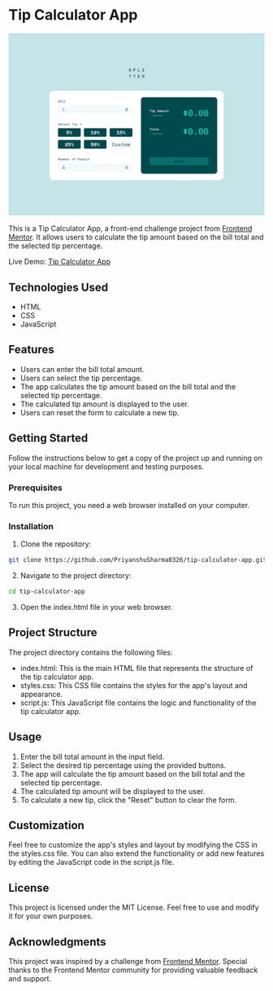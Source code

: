 # Tip Calculator App

![Design preview for Tic Tac Toe Game](./design/desktop-design.png)

This is a Tip Calculator App, a front-end challenge project from [Frontend Mentor](https://www.frontendmentor.io/). It allows users to calculate the tip amount based on the bill total and the selected tip percentage.

Live Demo: [Tip Calculator App](https://neon-fox-8ae8ad.netlify.app/)

## Technologies Used

- HTML
- CSS
- JavaScript

## Features

- Users can enter the bill total amount.
- Users can select the tip percentage.
- The app calculates the tip amount based on the bill total and the selected tip percentage.
- The calculated tip amount is displayed to the user.
- Users can reset the form to calculate a new tip.

## Getting Started

Follow the instructions below to get a copy of the project up and running on your local machine for development and testing purposes.

### Prerequisites

To run this project, you need a web browser installed on your computer.

### Installation

1. Clone the repository:

```bash
git clone https://github.com/PriyanshuSharma0326/tip-calculator-app.git
```

2. Navigate to the project directory:

```bash
cd tip-calculator-app
```

3. Open the index.html file in your web browser.

## Project Structure

The project directory contains the following files:

- index.html: This is the main HTML file that represents the structure of the tip calculator app.
- styles.css: This CSS file contains the styles for the app's layout and appearance.
- script.js: This JavaScript file contains the logic and functionality of the tip calculator app.

## Usage

1. Enter the bill total amount in the input field.
2. Select the desired tip percentage using the provided buttons.
3. The app will calculate the tip amount based on the bill total and the selected tip percentage.
4. The calculated tip amount will be displayed to the user.
5. To calculate a new tip, click the "Reset" button to clear the form.

## Customization

Feel free to customize the app's styles and layout by modifying the CSS in the styles.css file. You can also extend the functionality or add new features by editing the JavaScript code in the script.js file.

## License

This project is licensed under the MIT License. Feel free to use and modify it for your own purposes.

## Acknowledgments

This project was inspired by a challenge from [Frontend Mentor](https://www.frontendmentor.io/).
Special thanks to the Frontend Mentor community for providing valuable feedback and support.
